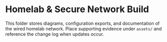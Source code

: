 # Homelab & Secure Network Build

This folder stores diagrams, configuration exports, and documentation of the wired homelab network. Place supporting evidence under `assets/` and reference the change log when updates occur.
